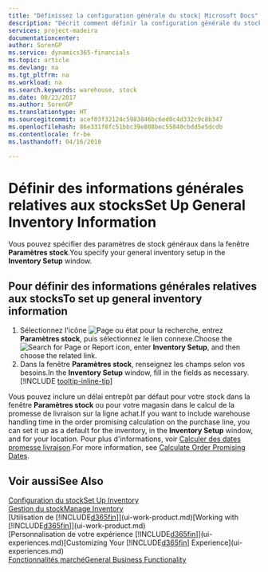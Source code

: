 ```yaml
---
title: "Définissez la configuration générale du stock| Microsoft Docs"
description: "Décrit comment définir la configuration générale du stock, telles que la souche de numéros et les magasins, de façon à pouvoir, par exemple, gérer votre entrepôt et votre stock."
services: project-madeira
documentationcenter: 
author: SorenGP
ms.service: dynamics365-financials
ms.topic: article
ms.devlang: na
ms.tgt_pltfrm: na
ms.workload: na
ms.search.keywords: warehouse, stock
ms.date: 08/23/2017
ms.author: SorenGP
ms.translationtype: HT
ms.sourcegitcommit: acef03f32124c5983846bc6ed0c4d332c9c8b347
ms.openlocfilehash: 86e331f8fc51bbc39e808bec55840cbdd5e5dcdb
ms.contentlocale: fr-be
ms.lasthandoff: 04/16/2018

---
```

# <a name="set-up-general-inventory-information"></a><span data-ttu-id="65f5a-103">Définir des informations générales relatives aux stocks</span><span class="sxs-lookup"><span data-stu-id="65f5a-103">Set Up General Inventory Information</span></span>
<span data-ttu-id="65f5a-104">Vous pouvez spécifier des paramètres de stock généraux dans la fenêtre **Paramètres stock**.</span><span class="sxs-lookup"><span data-stu-id="65f5a-104">You specify your general inventory setup in the **Inventory Setup** window.</span></span>

## <a name="to-set-up-general-inventory-information"></a><span data-ttu-id="65f5a-105">Pour définir des informations générales relatives aux stocks</span><span class="sxs-lookup"><span data-stu-id="65f5a-105">To set up general inventory information</span></span>
1. <span data-ttu-id="65f5a-106">Sélectionnez l'icône ![Page ou état pour la recherche](media/ui-search/search_small.png "Page ou état pour la recherche"), entrez **Paramètres stock**, puis sélectionnez le lien connexe.</span><span class="sxs-lookup"><span data-stu-id="65f5a-106">Choose the ![Search for Page or Report](media/ui-search/search_small.png "Search for Page or Report icon") icon, enter **Inventory Setup**, and then choose the related link.</span></span>
2. <span data-ttu-id="65f5a-107">Dans la fenêtre **Paramètres stock**, renseignez les champs selon vos besoins.</span><span class="sxs-lookup"><span data-stu-id="65f5a-107">In the **Inventory Setup** window, fill in the fields as necessary.</span></span> [!INCLUDE [tooltip-inline-tip](includes/tooltip-inline-tip_md.md)]

<span data-ttu-id="65f5a-108">Vous pouvez inclure un délai entrepôt par défaut pour votre stock dans la fenêtre **Paramètres stock** ou pour votre magasin dans le calcul de la promesse de livraison sur la ligne achat.</span><span class="sxs-lookup"><span data-stu-id="65f5a-108">If you want to include warehouse handling time in the order promising calculation on the purchase line, you can set it up as a default for the inventory, in the **Inventory Setup** window, and for your location.</span></span> <span data-ttu-id="65f5a-109">Pour plus d'informations, voir [Calculer des dates promesse livraison](sales-how-to-calculate-order-promising-dates.md).</span><span class="sxs-lookup"><span data-stu-id="65f5a-109">For more information, see [Calculate Order Promising Dates](sales-how-to-calculate-order-promising-dates.md).</span></span>  

## <a name="see-also"></a><span data-ttu-id="65f5a-110">Voir aussi</span><span class="sxs-lookup"><span data-stu-id="65f5a-110">See Also</span></span>
[<span data-ttu-id="65f5a-111">Configuration du stock</span><span class="sxs-lookup"><span data-stu-id="65f5a-111">Set Up Inventory</span></span>](inventory-setup-inventory.md)  
[<span data-ttu-id="65f5a-112">Gestion du stock</span><span class="sxs-lookup"><span data-stu-id="65f5a-112">Manage Inventory</span></span>](inventory-manage-inventory.md)  
<span data-ttu-id="65f5a-113">[Utilisation de [!INCLUDE[d365fin](includes/d365fin_md.md)]](ui-work-product.md)</span><span class="sxs-lookup"><span data-stu-id="65f5a-113">[Working with [!INCLUDE[d365fin](includes/d365fin_md.md)]](ui-work-product.md)</span></span>  
<span data-ttu-id="65f5a-114">[Personnalisation de votre expérience [!INCLUDE[d365fin](includes/d365fin_md.md)]](ui-experiences.md)</span><span class="sxs-lookup"><span data-stu-id="65f5a-114">[Customizing Your [!INCLUDE[d365fin](includes/d365fin_md.md)] Experience](ui-experiences.md)</span></span>  
[<span data-ttu-id="65f5a-115">Fonctionnalités marché</span><span class="sxs-lookup"><span data-stu-id="65f5a-115">General Business Functionality</span></span>](ui-across-business-areas.md)

